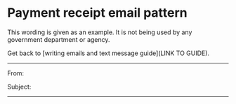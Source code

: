 # Payment receipt email pattern

This wording is given as an example. It is not being used by any government department or agency.

Get back to [writing emails and text message guide](LINK TO GUIDE).

***
From: 

Subject: 

***

